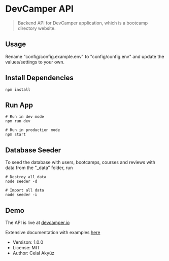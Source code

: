 # DevCamper API

> Backend API for DevCamper application, which is a bootcamp directory website.

## Usage

Rename "config/config.example.env" to "config/config.env" and update the values/settings to your own.

## Install Dependencies

```
npm install
```

## Run App

```
# Run in dev mode
npm run dev

# Run in production mode
npm start
```

## Database Seeder

To seed the database with users, bootcamps, courses and reviews with data from the "\_data" folder, run

```
# Destroy all data
node seeder -d

# Import all data
node seeder -i
```

## Demo

The API is live at [devcamper.io](https://celalakyuz.com)

Extensive documentation with examples [here](https://documenter.getpostman.com/view/2485049/T1LV9isz?version=latest)

- Versison: 1.0.0
- License: MIT
- Author: Celal Akyüz